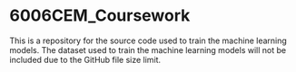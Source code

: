 # 6006CEM_Coursework

This is a repository for the source code used to train the machine learning models. The dataset used to train the machine learning models will not be included due to the GitHub file size limit.

